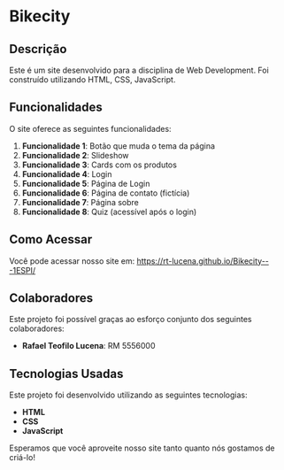 # Bikecity

## Descrição

Este é um site desenvolvido para a disciplina de Web Development. Foi construído utilizando HTML, CSS, JavaScript.

## Funcionalidades

O site oferece as seguintes funcionalidades:

1. **Funcionalidade 1**: Botão que muda o tema da página
2. **Funcionalidade 2**: Slideshow
3. **Funcionalidade 3**: Cards com os produtos
4. **Funcionalidade 4**: Login
5. **Funcionalidade 5**: Página de Login
6. **Funcionalidade 6**: Página de contato (fictícia)
7. **Funcionalidade 7**: Página sobre
8. **Funcionalidade 8**: Quiz (acessível após o login)

## Como Acessar

Você pode acessar nosso site em: https://rt-lucena.github.io/Bikecity---1ESPI/

## Colaboradores

Este projeto foi possível graças ao esforço conjunto dos seguintes colaboradores:

- **Rafael Teofilo Lucena**: RM 5556000

## Tecnologias Usadas

Este projeto foi desenvolvido utilizando as seguintes tecnologias:

- **HTML**
- **CSS**
- **JavaScript**

Esperamos que você aproveite nosso site tanto quanto nós gostamos de criá-lo!
